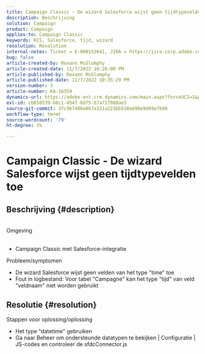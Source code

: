 ```yaml
---
title: Campaign Classic - De wizard Salesforce wijst geen tijdtypevelden toe
description: Beschrijving
solution: Campaign
product: Campaign
applies-to: Campaign Classic
keywords: KCS, Salesforce, tijd, wizard
resolution: Resolution
internal-notes: Ticket = E-000153641, JIRA = https://jira.corp.adobe.com/browse/NEO-27340
bug: false
article-created-by: Roxann McGlumphy
article-created-date: 11/7/2022 10:26:00 PM
article-published-by: Roxann McGlumphy
article-published-date: 11/7/2022 10:35:29 PM
version-number: 3
article-number: KA-16359
dynamics-url: https://adobe-ent.crm.dynamics.com/main.aspx?forceUCI=1&pagetype=entityrecord&etn=knowledgearticle&id=a7e62e27-eb5e-ed11-9561-6045bd006704
exl-id: cb658539-b8c1-454f-8d75-67a727980ae3
source-git-commit: 3fc967406e8b7a321a223bb538eb90e9d69e7b98
workflow-type: tm+mt
source-wordcount: '79'
ht-degree: 3%

---
```


# Campaign Classic - De wizard Salesforce wijst geen tijdtypevelden toe

## Beschrijving {#description}

<br>Omgeving<br><br>
- Campaign Classic met Salesforce-integratie

Probleem/symptomen
- De wizard Salesforce wijst geen velden van het type &quot;time&quot; toe
- Fout in logbestand: Voor tabel &quot;Campagne&quot; kan het type &quot;tijd&quot; van veld &quot;veldnaam&quot; niet worden gebruikt



## Resolutie {#resolution}

Stappen voor oplossing/oplossing
- Het type &quot;datetime&quot; gebruiken
- Ga naar Beheer om ondersteunde datatypen te bekijken | Configuratie | JS-codes en controleer de sfdcConnector.js
